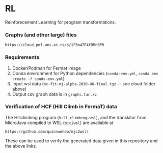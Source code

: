 # RL

Reinforecement Learning for program transformations.

### Graphs (and other large) files

```
https://cloud.pmf.uns.ac.rs/s/iF5n47F4fDMn6P9
```

### Requirements

1. Docker/Podman for Fermat image
2. Conda environment for Python dependencies (`conda-env.yml`, `conda env create -f conda-env.yml`)
3. Input wsl data (`hc-fit-mj-alpha-2020-06-final.tgz` -- see cloud folder above)
4. Output csv graph data is in `graphs.tar.xz`


### Verification of HCF (Hill Climb in FermaT) data

The Hillclimbing program (`hill_climbing.wsl`), and the translator from MicroJava compiled to WSL
(`mjc2wsl`) are available at

```
https://github.com/quinnuendo/mjc2wsl/
```

These can be used to verify the generated data given in this repository and
the above links.